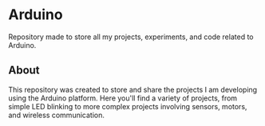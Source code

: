 # Arduino
Repository made to store all my projects, experiments, and code related to Arduino.

## About
This repository was created to store and share the projects I am developing using the Arduino platform. Here you'll find a variety of projects, from simple LED blinking to more complex projects involving sensors, motors, and wireless communication.
